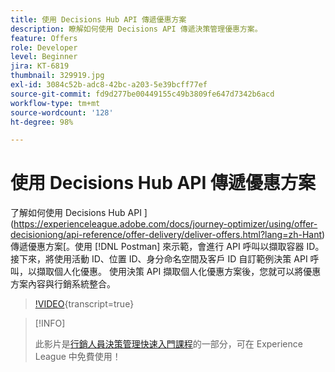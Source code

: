 ```yaml
---
title: 使用 Decisions Hub API 傳遞優惠方案
description: 瞭解如何使用 Decisions API 傳遞決策管理優惠方案。
feature: Offers
role: Developer
level: Beginner
jira: KT-6819
thumbnail: 329919.jpg
exl-id: 3084c52b-adc8-42bc-a203-5e39bcff77ef
source-git-commit: fd9d277be00449155c49b3809fe647d7342b6acd
workflow-type: tm+mt
source-wordcount: '128'
ht-degree: 98%

---
```



# 使用 Decisions Hub API 傳遞優惠方案

了解如何使用 Decisions Hub API ](https://experienceleague.adobe.com/docs/journey-optimizer/using/offer-decisioniong/api-reference/offer-delivery/deliver-offers.html?lang=zh-Hant)傳遞優惠方案[。使用 [!DNL Postman] 來示範，會進行 API 呼叫以擷取容器 ID。 接下來，將使用活動 ID、位置 ID、身分命名空間及客戶 ID 自訂範例決策 API 呼叫，以擷取個人化優惠。 使用決策 API 擷取個人化優惠方案後，您就可以將優惠方案內容與行銷系統整合。

>[!VIDEO](https://video.tv.adobe.com/v/329919?quality=12&learn=on){transcript=true}

>[!INFO]
>
> 此影片是[行銷人員決策管理快速入門課程](https://experienceleague.adobe.com/?recommended=ExperiencePlatform-U-1-2020.1.offerdecisioning)的一部分，可在 Experience League 中免費使用！
